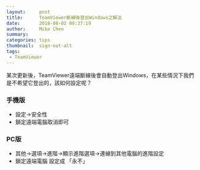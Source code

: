 ```yaml
---
layout:     post
title:      TeamViewer斷線後登出Windows之解法
date:       2018-08-02 09:37:19
author:     Mike Chen
summary:    
categories: tips
thumbnail:  sign-out-alt
tags:
 - TeamViewer
---
```


某次更新後，TeamViewer遠端斷線後會自動登出Windows，在某些情況下我們是不希望它登出的，該如何設定呢？

### 手機版

* 設定->安全性
* 鎖定遠端電腦取消即可

### PC版

* 其他->選項->進階->顯示進階選項->連線到其他電腦的進階設定
* 鎖定遠端電腦 設定成 「永不」
